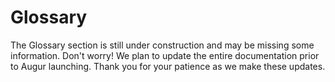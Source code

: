 Glossary
========
<aside class="notice">The Glossary section is still under construction and may be missing some information. Don't worry! We plan to update the entire documentation prior to Augur launching. Thank you for your patience as we make these updates.</aside>
<!--
this section will include subsections for all terms used and descriptions of what they are and what they do. This is to avoid repeating them same information over and over again in function descriptions in the API section. This section should be easy to navigate and easy to link to specific concepts. To that end, each concept should have it's own subsection.

Goals:
  - Easy to navigate
    - every term has it's own "section" for easy linking
    - alphabetical
  - Human Readable language
 -->
This section of the documentation is dedicated to terms found and used throughout the rest of documentation. Below you will find sections about terms used in Augur. The goal is to explain everything that might be confusing in an easy to understand way.

## All Reporting

All Reporting is the third level of the [Reporting](#report) system, second if the [Market](#market) never had a set [Automated Reporter](#automated-reporter). If a Market has gone through [Limited Reporting](#limited-reporting) and the [Market Resolution](#market-resolution) has been challenged then the Market will be moved into the upcoming All Reporting level of the next [Reporting Cycle](#reporting-cycle). Every Reporter is expected to report on All Reporting Markets during a [Reporting Window](#reporting-window) in which they are Reporting. All Reporting lasts for 27 days and is followed by a 3 day [Dispute Phase](#dispute-phase) where a [Dispute Bond](#dispute-bond) can be posted to force the final reporting system level, a [Fork](#fork).

## Ask Order

An Ask Order is an [Order](#order) indicating the desire of the [Maker](#maker) to sell [Shares](#shares) of one or more [Outcomes](#outcome). This is the opposite of a [Bid Order](#bid-order).

## Automated Reporter

An Automated Reporter is a single address designated to [Resolve](#market-resolution) a [Market](#market) during [Automated Reporting](#automated-reporting). The Automated Reporter is set by the [Market Creator](#market-creator) during Market Creation. If no Automated Reporter is set then the market will use [Limited Reporting](#limited-reporting) as it's first attempt to be resolved, instead of Automated Reporting.

## Automated Reporting

Automated Reporting is the first and fastest way that a [Market](#market) can be [Reported](#report) on and [Resolved](#market-resolution). One address will be responsible for resolving the Market and will have 3 days to do so after a Market's [End Time](#end-time). After the Automated Report has been submitted by the automated [Reporter](#reporter) then a 3 day [Dispute Phase](#dispute-phase) begins where in anyone can post a bond to dispute the resolved [Outcome](#outcome) of the market. If the [Dispute Bond](#dispute-bond) is posted then the market is moved into the next [Reporting Cycle](#reporting-cycle) and will be subject to [Limited Reporting](#limited-reporting).

## Bid Order

A Bid Order is an [Order](#order) indicating the desire of the [Maker](#maker) to buy [Shares](#shares) of one or more [Outcomes](#outcome). This is the opposite of an [Ask Order](#ask-order).

## Binary Market

A Binary Market is a [market](#market) with only two [outcomes](#outcome), as well as Indeterminate which is always a possible outcome. Binary markets are for yes or no questions, if you need more than a yes or no then a [Categorical](#categorical-market) or [Scalar](#scalar-market) market might fit your needs better.

## Branch

A Branch can be thought of as a separate universe of Augur where the [Winning Outcome](#winning-outcome) [Resolved](#market-resolution) for a [All Reporting](#all-reporting) [Market](#market) is [Disputed](#dispute-bond) and multiple versions of Augur are needed to resolve the dispute. Each version of Augur is a different Branch, where each version will feature a copy of Augur's state with the one difference being the Outcome of the Market that caused the [Fork](#fork).

## Categorical Market

A Categorical Market is a [market](#market) with more than 2 potential [outcomes](#outcome), but no more than 8. As with all markets, Indeterminate is also an outcome not included in the 8 outcome maximum. Categorical Markets are best for multiple choice type questions, which team wins a tournament or what color tie the President of the United States wears at his next press conference. If you just need a yes or no question, you will probably want to make a [Binary Market](#binary-market). If you wanted to guess the temperature in degrees on a certain day, you would probably want to use a [Scalar Market](#scalar-market) for that, as it would be very difficult to pin down 8 possibilities and it's not a yes or no question.

## Complete Set

A Complete Set is a collection of [Shares](#shares) in every [Outcome](#outcome). Complete Sets are created when the [Maker](#maker) and [Taker](#taker) of an [Order](#order) both use currency to pay for the trade, as opposed to one or both parties using Shares to complete the trade. When both parties use shares to complete the trade then a Complete Set will be formed and settled (destroyed). The range of the [market](#market), ([maxDisplayPrice](#maximum-display-price) - [minDisplayPrice](#minimum-display-price)) - [Trading Fees](#trading-fees) ETH will then be paid out proportionally to both the Maker and Taker based on their respective Shares value at the time of settlement. The Trading Fees extracted will go toward paying for the reporting system and paying the [Market Creator](#market-creator) their set [Trading Fee](#trading-fee) from share settlement.

## Dispute Bond

A Dispute Bond is a bond posted to force another round of [Reporting](#report) if a [Reporter](#reporter) feels the [Outcome](#outcome) of a [Market](#market) hasn't been [Resolved](#market-resolution) accurately. If the market's outcome is changed in the forced round of reporting then the poster of the dispute bond will get their money back for successfully challenging the false outcome of the market.

## Dispute Phase

A Dispute Phase is a three (3) day window after a [Market](#market) has been [Resolved](#market-resolution) ([Reported](#report) on) before which the [Outcome](#outcome) of the market resolution is finalized. During this 3 day period, a [Reporter](#reporter) can post a [Dispute Bond](#dispute-bond) for a particular market if they would like to force another round of reporting on that market. The market will be moved into the next coming [Reporting Window](#reporting-window).

## End Time

End Time is the date and time that a [market](#market)'s event will have come to pass and should be known. After this date and time has passed the market will get reported on and finalized.

## Fill Order

Filling an [Order](#order) is when a [Taker](#taker) provides what the [Maker](#maker) of the order is seeking in their order. If a taker only provides some of what the Maker wants then it's known as a partial fill. If the Taker provides exactly what the Maker requests then it's known as completely filling the order.

## Finalized Market

A Finalized Market is a [Market](#market) that has been [Resolved](#market-resolution) and has not been disputed, the [Winning Outcome](#winning-outcome) is now final. This market is officially closed and [Share](#shares) holders can [settle](#settlement) their shares with the market.

## Fork

A Fork occurs if a [All Reporting](#all-reporting) [Market Resolution](#market-resolution) is disputed. A Fork causes Augur to create multiple [Branches](#branch) of itself, where each branch is a copy of the current state of Augur with the only difference being the finalized [outcome](#outcome) of the [Market](#market) that caused the Fork to happen by being disputed after All Reporting. There will be a branch created for each possible outcome of the market, including invalid. The idea here is that people will want to trade in the branch of Augur that actually reflects reality (the correct outcome of the market). The branch that people have accepted as reality will have more trading volume on it and will be considered the main branch.

## Limited Reporting

Limited Reporting is the second level of [Reporting](#report) and is the first attempt at [Market Resolution](#market-resolution) if an [Automated Reporter](#automated-reporter) hasn't been set by the [Market Creator](#market-creator). Limited Reporting means the [Market](#market) needs to be reported on by a certain amount of [Reporters](#reporter) before the market is resolved. [Limited Reporting](#limited-reporting) lasts for twenty seven (27) days and has a three (3) day [Dispute Phase](#dispute-phase) following market resolution before the market is finalized.

## Maker

A Maker is the creator of an [Order](#order) that is placed on the [Order Book](#order-book). They escrow currency or [Shares](#shares) into their Order in order to buy or sell Shares of an [Outcome](#outcome) of a [Market](#market).

## Market

A market is created by users of Augur for a small fee. They are used to describe an upcoming event that people would presumably be interested in wagering on. They should also provide information on how to verify the [outcome](#outcome) of the event, the more specific the better. Each market created on the Augur network will have an automatically managed order book, which will allow users to buy and sell shares of different outcomes of the market. The [Market Creator](#market-creator) can set the [Trading Fee](#trading-fee) for the market, which once set cannot be lowered, which will determine their cut of all shares settled on their market. There are three different market types supported by Augur, they are: [Binary](#binary-market), [Categorical](#categorical-market), and [Scalar](#scalar-market).

## Market Creator

A Market Creator is simply a user who created a [market](#market). They are charged a small fee to make a new market but can determine the [Trading Fee](#trading-fee) for settlement of [Shares](#shares) on that market. Market Creators are incentivized to create popular markets so as to generate the most amount of settlement fees for themselves. Other information a market requires is the actual question being purposed, the type of market, the number of [Outcomes](#outcome), [End Time](#end-time), and a [Topic](#topic).

## Market Resolution

Market Resolution occurs when a [Market](#market) has been [Reported](#report) on and has a [Winning Outcome](#winning-outcome). Market's are resolved for a period of 3 days, in which [Reporters](#reporters) are allowed to post a [Dispute Bond](#dispute-bond) to force another round of reporting for the Market in question. If a market's resolution is not challenged for 3 days it becomes a [Finalized Market](#finalized-market).

## Maximum Display Price

The Maximum Display Price (often seen as `maxDisplayPrice`) is the maximum price allowed for a share on a [market](#market). For [Binary](#binary-market) or [Categorical](#categorical-market) Markets this value is always 1, as in 1 ETH. [Scalar](#scalar-market) markets' Maximum Display Price would be the top end of the range set by the [Market Creator](#market-creator).

## Minimum Display Price

The Minimum Display Price (often seen as `minDisplayPrice`) is the minimum price allowed for a share on a [market](#market). For [Binary](#binary-market) or [Categorical](#categorical-market) Markets this value is always 0, as in 0 ETH. [Scalar](#scalar-market) markets' Minimum Display Price would be the bottom end of the range set by the [Market Creator](#market-creator).

## Open Order

An Open Order is an [Order](#order) that is currently on the [Order Book](#order-book) and has not been completely [Filled](#fill-order).

## Order

An Order can be thought of as the recorded interest of a user to execute a trade of some amount of [Shares](#shares) at a defined price point. Orders come in two types, [Bid Orders](#bid-order) and [Ask Orders](#ask-order), which indicate an attempt to buy or sell respectively. The [Maker](#maker) of the order will also need to escrow currency or shares in order to provide their half of the trade. The information stored in an Order is as follows: the type of order, the [Market](#market) the order is trading on, the [Outcome](#outcome) the order is concerned with buying or selling, the Maker's address, the price per share, the amount of shares to trade, what block number the order was created during, the amount of currency or Shares escrowed in the order by the Maker for their half of the trade.

## Order Book

The Order Book is the collection of all [Open Orders](#open-order) currently available for a [Market](#market). [Orders](#order) are placed on the order book by [Makers](#maker) and are [Filled](#fill-order) by [Takers](#taker). Orders are divided up by which type, or side, of order they are [Bid](#bid-order) or [Ask](#ask-order). Orders are further divided up by [Outcome](#outcome).

## Outcome

An outcome is a potential result of a [Market](#market)'s future event. For example, a market with a question of "Will it rain anywhere in New York City on November 1st, 2032 as reported by www.weather.com?" would have three potential outcomes: Yes, No, and Indeterminate. Indeterminate would be an option if the world blew up before November 1st, 2032 and there was no New York City or www.weather.com to verify the market. More realistically this can happen for markets that have too vague of a question. A good example of a vague market that would most likely be voted indeterminate would be "Does God exist?" as no one has a definitive answer.

## Position

A Position is the amount of [Shares](#share) that is owned (a long position) or borrowed and then sold (a short position) by an individual. A position can be profitable or unprofitable, depending on [Market](#market) movements. Positions can be Open or Closed. An Open Position simply means you currently own the shares, where as a closed position means you have now redeemed your shares and have cashed out for currency. Closing a short positions means you are buying the Shares of the outcome you are short on, where as closing a long position means selling the Shares you own.

## Registration Token

A Registration Token is purchasable by [REP](#REP) holders for REP and is used as a sort of ticket to participate in the [Reporting Cycle](#reporting-cycle) the Registration Token belongs to. Once the Reporting Cycle has started, it will cost the Registration Token to be able to report. When the Registration Token is spent the REP used to pay for it is refunded. The Registration Token cannot be spent once the reporting cycle it belongs to has passed, and the deposited REP is not refunded. The Registration Token is designed as a sort of deposit to ensure that [Reporters](#reporters) who sign up to [Report](#report) in the coming Reporting Cycle actually show up and participate in the reporting process, or lose their deposit.

## REP

REP, also known as Reputation, Reputation Tokens, or REP Tokens, is the currency used by the Augur Decentralized Oracle System. REP is used to purchase a [Registration Token](#registration-token) for an upcoming [Reporting Window](#reporting-window) and to [Report](#report) on the [outcome](#outcome) of [Markets](#market). Once you have registered for a Reporting Window, when the time comes to report you will be shown markets that need to be finalized. You will be asked to wager REP on an outcome based on how confident you are in that outcome being the result of the question asked in the market. The markets you will see for reporting are all past their [End Time](#end-time) and the outcome should be determinable. If the outcome is not determinable you can wager your rep into the Indeterminate outcome. The more REP you wager, the larger the share of the [Reporting Fees](#reporting-fee) you will receive if you report with the consensus.

## Report

A Report, or Reporting, is the submission of [REP](#REP) wagered on the [Outcome](#outcome) of a [Closed Market](#closed-market) by a [Reporter](#reporter) in which the reporter has selected the accurate outcome of the [Market](#market). The wagering and submitting of the wager is the act of Reporting. Reporting as a term can be used to describe the act of submitting a report for a single market or a number of markets. Reporting takes place during a [Reporting Window](#reporting-window), sometimes called a [Reporting Cycle](#reporting-cycle) or [Reporting Period](#reporting-period). For a detailed breakdown of the Reporting System in Augur, check out the [Reporting Section](#reporting).

## Reporter

A Reporter is a [REP](#REP) holder who has registered for the current Reporting Cycle by purchasing a [Registration Token](#registration-token). The Reporter is expected to [Report](#report) on at least a minimum number of [Markets](#markets) and ideally should be [Reporting](#report) accurately as these market's descriptions should have a known outcome at this point in time.

## Reporting Cycle

The Reporting Cycle is a period of 30 days in which [Markets](#markets) that have passed their [End Time](#end-time) are expected to be [Reported](#report) on by [Reporters](#reporter). This term is interchangeable with [Reporting Period](#reporting-period) and [Reporting Window](#reporting-window).

## Reporting Fee

The Reporting Fee is used to help pay for the decentralized oracle system. When shares are settled (aka destroyed), before paying out to the share holders Augur will extract the [Trading Fees](#trading-fees), which includes the [Trading Fee](#trading-fee) and The Reporting Fee. The Reporting Fees are sent to the Reporting Window that contains the [market](#market) being traded on, and are later used to pay [REP](#rep) holders for reporting on the outcome of markets.

## Reporting Period

The Reporting Period is 30 days in which [Markets](#markets) that have passed their [End Time](#end-time) are expected to be [Reported](#report) on by [Reporters](#reporter). This term is interchangeable with [Reporting Cycle](#reporting-cycle) and [Reporting Window](#reporting-window).

## Reporting Phase

The Reporting Phase occurs in the first twenty seven (27) days of a [Reporting Window]. During this phase, [Limited Reporting](#limited-reporting) and [All Reporting](#all-reporting) [Markets](#market) are [Reported](#report) on by [Reporters](#reporter).

## Reporting Window

The Reporting Window is a period of 30 days in which [Markets](#markets) that have passed their [End Time](#end-time) are expected to be [Reported](#report) on by [Reporters](#reporter). This term is interchangeable with [Reporting Period](#reporting-period) and [Reporting Cycle](#reporting-cycle).

## Scalar Market

A Scalar Market is a [Market](#market) with a range for potential [outcomes](#outcome). A scalar market example might be "According to www.weather.com, what will the temperature in Fahrenheit be at SFO on January 3rd, 2062 at 1:00pm?". In this example market, we might set the [minDisplayPrice](#minimum-display-price) of the market to -50 and the [maxDisplayPrice](#maximum-display-price) to 150. This would allow for the market to settle on any number between the two. Sometimes you don't need a range of potential outcomes, only a simple yes/no or a small number of choices, in these cases you would want to use a [Binary](#binary-market) or [Categorical](#categorical-market) Market respectively.

## Settlement

Settlement is something that happens one of two ways. The first is when a trader who holds [Shares](#shares) would like to cash out of their [Position](#position) on an expired and finalized [Market](#market). The other is the collection of a [Complete Set](#complete-set) which can happen before a market expires. The [Trading Fees](#trading-fees), which includes both the [Trading Fee](#trading-fee) and the [Reporting Fee](#reporting-fee), are only extracted during settlement.

## Shares

A Share is the ownership of a portion of a [Market's](#market) [Outcome's](#outcome) value. A [Complete Set](#complete-set) of Shares are created when both the [Maker](#maker) and [Taker](#taker) of an [Order](#order) send value to the market. Shares are settled (destroyed) when a Complete Set is sold back to the market.

## Taker

A Taker is someone who partially or fully [Fills](#fill-order) an [Open Order](#open-order) on the [Order Book](#order-book). Takers send currency or [Shares](#shares) to fill the Open Order and complete their half of the trade described in the [Order](#order).

## Topic

A Topic is a keyword used to categorize [markets](#market). All markets must have a topic, and are optionally allowed up to two sub-topics to further categorize the market. An example market for "Will the New York Giants win Super Bowl 100?" might have a Topic of "Sports" and sub-topics of "American Football" and "NFL". The Topics are set by the [Market Creator](#market-creator) when a new market is made and cannot be changed.

## Trading Fee

A Trading Fee is set by the [Market Creator](#market-creator) when he or she creates a new [Market](#market). Once the trading fee is set, it can never be increased only decreased. The Trading Fee must be between 0% and 50%. The Trading Fee and the [Reporting Fee](#reporting-fee) are both extracted at the same time whenever shares are settled on a market. Shares can be settled when a user amasses a [Complete Set](#complete-set) or when the market has been finalized and you want to close your open [Position](#position). The Trading Fee is designed to incentivize users to make popular markets as they stand to earn money if enough people trade on the market. They can then recoup their market creation cost and ideally turn a profit on posting interesting markets. The [Trading Fees](#trading-fees) are discussed in more details in the [Trading](#trading) section of the documentation.

## Winning Outcome

The Winning Outcome is the currently [Resolved](#market-resolution) [Outcome](#outcome) for a [Market](#market). In other words, it's the outcome who [Reporters](#reporters) wagered was the correct outcome of the market.
